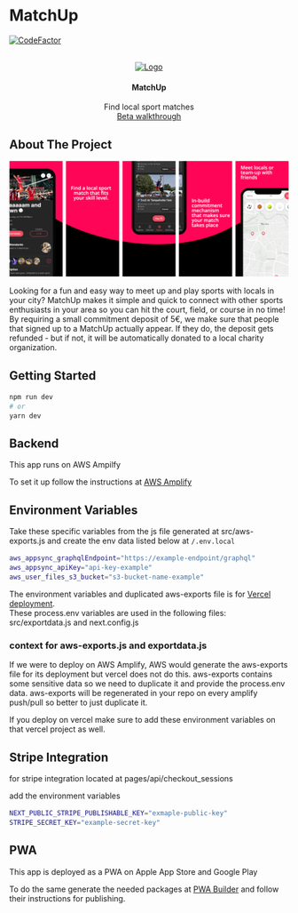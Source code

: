 # MatchUp

[![CodeFactor](https://www.codefactor.io/repository/github/mitcheman/matchup/badge)](https://www.codefactor.io/repository/github/mitcheman/matchup)


<!-- PROJECT LOGO -->
<br />
<div align="center">
  <a href="http://matchup.vercel.app/">
    <img src="public/favicon.ico" alt="Logo" width="60" height="60">
  </a>

  <h4 align="center">MatchUp</h4>

  <p align="center">
    Find local sport matches
    <br/>
    <a href="https://youtu.be/vILG4DxNP4w">Beta walkthrough</a>
  </p>
</div>

## About The Project

[![Product Name Screen Shot][product-screenshot]](http://matchup.vercel.app/)

Looking for a fun and easy way to meet up and play sports with locals in your city? MatchUp makes it simple and quick to connect with other sports enthusiasts in your area so you can hit the court, field, or course in no time!
By requiring a small commitment deposit of 5€, we make sure that people that signed up to a MatchUp actually appear. If they do,
the deposit gets refunded - but if not, it will be automatically donated to a local charity organization.

## Getting Started

```bash
npm run dev
# or
yarn dev
```

## Backend

This app runs on AWS Ampilfy

To set it up follow the instructions at [AWS Amplify](https://docs.amplify.aws/cli/start/install/)

## Environment Variables

Take these specific variables from the js file generated at src/aws-exports.js and create the env data listed below at <code>/.env.local</code>

```bash
aws_appsync_graphqlEndpoint="https://example-endpoint/graphql"
aws_appsync_apiKey="api-key-example"
aws_user_files_s3_bucket="s3-bucket-name-example"
```

The environment variables and duplicated aws-exports file is for [Vercel deployment](https://vercel.com/). <br>
These process.env variables are used in the following files: src/exportdata.js and next.config.js

### context for aws-exports.js and exportdata.js
If we were to deploy on AWS Amplify, AWS would generate the aws-exports file for its deployment but vercel does not do this.
aws-exports contains some sensitive data so we need to duplicate it and provide the process.env data.
aws-exports will be regenerated in your repo on every amplify push/pull so better to just duplicate it.

If you deploy on vercel make sure to add these environment variables on that vercel project as well.

## Stripe Integration

for stripe integration located at pages/api/checkout_sessions

add the environment variables

```bash
NEXT_PUBLIC_STRIPE_PUBLISHABLE_KEY="exmaple-public-key"
STRIPE_SECRET_KEY="example-secret-key"
```

## PWA 

This app is deployed as a PWA on Apple App Store and Google Play

To do the same generate the needed packages at [PWA Builder](https://www.pwabuilder.com/) and follow their instructions for publishing.


[product-screenshot]: ./product-screenshot.png